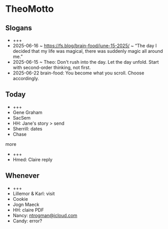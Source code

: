 # TheoMotto

## Slogans

* +++
* 2025-06-16 ~ <https://fs.blog/brain-food/june-15-2025/> ~ “The day I decided that my life was magical, there was suddenly magic all around me.”
* 2025-06-15 ~ Theo: Don't rush into the day. Let the day unfold. Start with second-order thinking, not first.
* 2025-06-22 brain-food: You become what you scroll. Choose accordingly.

## Today

* +++
* Gene Graham
* SacSem
* HH: Jane's story > send
* Sherrill: dates
* Chase


more

* +++
* Hmed: Claire reply


## Whenever

* +++
* Lillemor & Karl: visit
* Cookie
* Jogn Maeck
* HH: claire PDF
* Nancy: <ntrogman@icloud.com>
* Candy: error?
